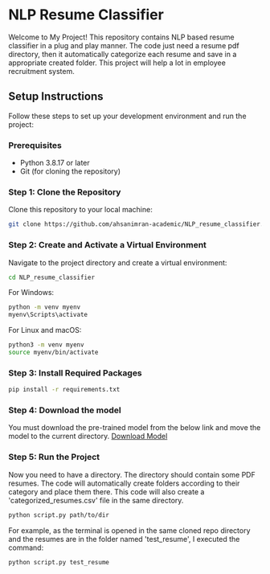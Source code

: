 # NLP Resume Classifier
Welcome to My Project! This repository contains NLP based resume classifier in a plug and play manner. The code just need a resume pdf directory, then it automatically categorize each resume and save in a appropriate created folder. This project will help a lot in employee recruitment system.

## Setup Instructions

Follow these steps to set up your development environment and run the project:

### Prerequisites

- Python 3.8.17 or later
- Git (for cloning the repository)

### Step 1: Clone the Repository

Clone this repository to your local machine:

```bash
git clone https://github.com/ahsanimran-academic/NLP_resume_classifier.git
```
### Step 2: Create and Activate a Virtual Environment
Navigate to the project directory and create a virtual environment:

```bash
cd NLP_resume_classifier
```
For Windows:
```bash
python -m venv myenv
myenv\Scripts\activate
```
For Linux and macOS:
```bash
python3 -m venv myenv
source myenv/bin/activate
```
### Step 3: Install Required Packages
```bash
pip install -r requirements.txt
```
### Step 4: Download the model
You must download the pre-trained model from the below link and move the model to the current directory.
[Download Model](https://drive.google.com/file/d/1ofkA5GmrukeyHHvsyIhQMdS1pnf4uIh3/view?usp=sharing) 


### Step 5: Run the Project
Now you need to have a directory. The directory should contain some PDF resumes. The code will automatically create folders according to their category and place them there. This code will also create a 'categorized_resumes.csv' file in the same directory.

```bash
python script.py path/to/dir
```
For example, as the terminal is opened in the same cloned repo directory and the resumes are in the folder named 'test_resume', I executed the command:
```bash
python script.py test_resume
```
